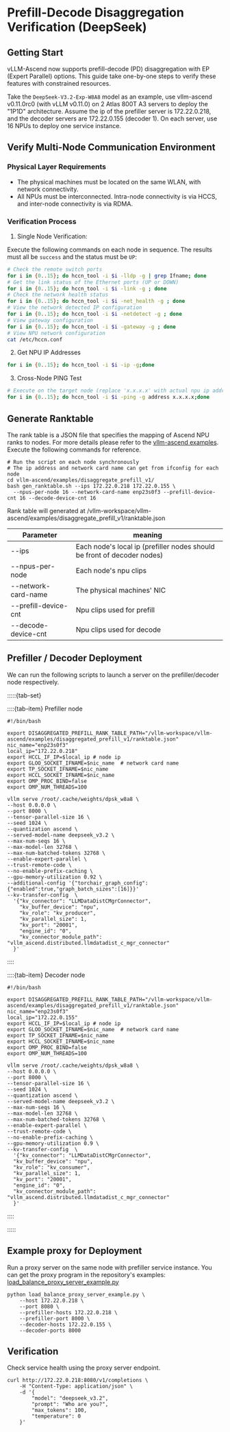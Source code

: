 # Prefill-Decode Disaggregation Verification (DeepSeek)

## Getting Start

vLLM-Ascend now supports prefill-decode (PD) disaggregation with EP (Expert Parallel) options. This guide take one-by-one steps to verify these features with constrained resources.

Take the `DeepSeek-V3.2-Exp-W8A8` model as an example, use vllm-ascend v0.11.0rc0 (with vLLM v0.11.0) on 2 Atlas 800T A3 servers to deploy the "1P1D" architecture. Assume the ip of the prefiller server is 172.22.0.218, and the decoder servers are 172.22.0.155 (decoder 1). On each server, use 16 NPUs to deploy one service instance.

## Verify Multi-Node Communication Environment

### Physical Layer Requirements

- The physical machines must be located on the same WLAN, with network connectivity.
- All NPUs must be interconnected. Intra-node connectivity is via HCCS, and inter-node connectivity is via RDMA.

### Verification Process

1. Single Node Verification:

Execute the following commands on each node in sequence. The results must all be `success` and the status must be `UP`:

```bash
# Check the remote switch ports
for i in {0..15}; do hccn_tool -i $i -lldp -g | grep Ifname; done
# Get the link status of the Ethernet ports (UP or DOWN)
for i in {0..15}; do hccn_tool -i $i -link -g ; done
# Check the network health status
for i in {0..15}; do hccn_tool -i $i -net_health -g ; done
# View the network detected IP configuration
for i in {0..15}; do hccn_tool -i $i -netdetect -g ; done
# View gateway configuration
for i in {0..15}; do hccn_tool -i $i -gateway -g ; done
# View NPU network configuration
cat /etc/hccn.conf
```

2. Get NPU IP Addresses

```bash
for i in {0..15}; do hccn_tool -i $i -ip -g;done
```

3. Cross-Node PING Test

```bash
# Execute on the target node (replace 'x.x.x.x' with actual npu ip address)
for i in {0..15}; do hccn_tool -i $i -ping -g address x.x.x.x;done
```

## Generate Ranktable

The rank table is a JSON file that specifies the mapping of Ascend NPU ranks to nodes. For more details please refer to the [vllm-ascend examples](https://github.com/vllm-project/vllm-ascend/blob/main/examples/disaggregated_prefill_v1/README.md). Execute the following commands for reference.

```shell
# Run the script on each node synchronously
# The ip address and network card name can get from ifconfig for each node
cd vllm-ascend/examples/disaggregate_prefill_v1/
bash gen_ranktable.sh --ips 172.22.0.218 172.22.0.155 \
  --npus-per-node 16 --network-card-name enp23s0f3 --prefill-device-cnt 16 --decode-device-cnt 16
```

Rank table will generated at /vllm-workspace/vllm-ascend/examples/disaggregate_prefill_v1/ranktable.json

|Parameter  | meaning |
| --- | --- |
| --ips | Each node's local ip (prefiller nodes should be front of decoder nodes) |
| --npus-per-node | Each node's npu clips  |
| --network-card-name | The physical machines' NIC |
|--prefill-device-cnt  | Npu clips used for prefill |
|--decode-device-cnt |Npu clips used for decode |

## Prefiller / Decoder Deployment

We can run the following scripts to launch a server on the prefiller/decoder node respectively.

:::::{tab-set}

::::{tab-item} Prefiller node

```shell
#!/bin/bash

export DISAGGREGATED_PREFILL_RANK_TABLE_PATH="/vllm-workspace/vllm-ascend/examples/disaggregated_prefill_v1/ranktable.json"
nic_name="enp23s0f3"
local_ip="172.22.0.218"
export HCCL_IF_IP=$local_ip # node ip
export GLOO_SOCKET_IFNAME=$nic_name  # network card name
export TP_SOCKET_IFNAME=$nic_name
export HCCL_SOCKET_IFNAME=$nic_name
export OMP_PROC_BIND=false
export OMP_NUM_THREADS=100

vllm serve /root/.cache/weights/dpsk_w8a8 \
--host 0.0.0.0 \
--port 8000 \
--tensor-parallel-size 16 \
--seed 1024 \
--quantization ascend \
--served-model-name deepseek_v3.2 \
--max-num-seqs 16 \
--max-model-len 32768 \
--max-num-batched-tokens 32768 \
--enable-expert-parallel \
--trust-remote-code \
--no-enable-prefix-caching \
--gpu-memory-utilization 0.92 \
--additional-config '{"torchair_graph_config":{"enabled":true,"graph_batch_sizes":[16]}}'
--kv-transfer-config  \
  '{"kv_connector": "LLMDataDistCMgrConnector",
    "kv_buffer_device": "npu",
    "kv_role": "kv_producer",
    "kv_parallel_size": 1,
    "kv_port": "20001",
    "engine_id": "0",
    "kv_connector_module_path": "vllm_ascend.distributed.llmdatadist_c_mgr_connector"
  }'
```

::::

::::{tab-item} Decoder node

```shell
#!/bin/bash

export DISAGGREGATED_PREFILL_RANK_TABLE_PATH="/vllm-workspace/vllm-ascend/examples/disaggregated_prefill_v1/ranktable.json"
nic_name="enp23s0f3"
local_ip="172.22.0.155"
export HCCL_IF_IP=$local_ip # node ip
export GLOO_SOCKET_IFNAME=$nic_name  # network card name
export TP_SOCKET_IFNAME=$nic_name
export HCCL_SOCKET_IFNAME=$nic_name
export OMP_PROC_BIND=false
export OMP_NUM_THREADS=100

vllm serve /root/.cache/weights/dpsk_w8a8 \
--host 0.0.0.0 \
--port 8000 \
--tensor-parallel-size 16 \
--seed 1024 \
--quantization ascend \
--served-model-name deepseek_v3.2 \
--max-num-seqs 16 \
--max-model-len 32768 \
--max-num-batched-tokens 32768 \
--enable-expert-parallel \
--trust-remote-code \
--no-enable-prefix-caching \
--gpu-memory-utilization 0.9 \
--kv-transfer-config  \
  '{"kv_connector": "LLMDataDistCMgrConnector",
  "kv_buffer_device": "npu",
  "kv_role": "kv_consumer",
  "kv_parallel_size": 1,
  "kv_port": "20001",
  "engine_id": "0",
  "kv_connector_module_path": "vllm_ascend.distributed.llmdatadist_c_mgr_connector"
  }'
```

::::

:::::

## Example proxy for Deployment

Run a proxy server on the same node with prefiller service instance. You can get the proxy program in the repository's examples: [load\_balance\_proxy\_server\_example.py](https://github.com/vllm-project/vllm-ascend/blob/main/examples/disaggregated_prefill_v1/load_balance_proxy_server_example.py)

```shell
python load_balance_proxy_server_example.py \
    --host 172.22.0.218 \
    --port 8080 \
    --prefiller-hosts 172.22.0.218 \
    --prefiller-port 8000 \
    --decoder-hosts 172.22.0.155 \
    --decoder-ports 8000
```

## Verification

Check service health using the proxy server endpoint.

```shell
curl http://172.22.0.218:8080/v1/completions \
    -H "Content-Type: application/json" \
    -d '{
        "model": "deepseek_v3.2",
        "prompt": "Who are you?",
        "max_tokens": 100,
        "temperature": 0
    }'
```
